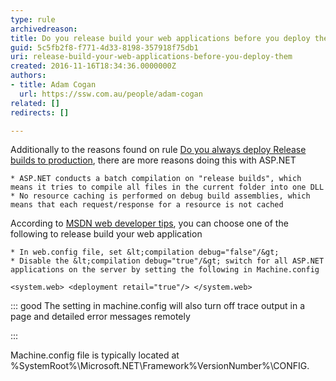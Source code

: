 ```yaml
---
type: rule
archivedreason: 
title: Do you release build your web applications before you deploy them?
guid: 5c5fb2f8-f771-4d33-8198-357918f75db1
uri: release-build-your-web-applications-before-you-deploy-them
created: 2016-11-16T18:34:36.0000000Z
authors:
- title: Adam Cogan
  url: https://ssw.com.au/people/adam-cogan
related: []
redirects: []

---
```


Additionally to the reasons found on rule [Do you always deploy Release builds to production](/_layouts/15/FIXUPREDIRECT.ASPX?WebId=3dfc0e07-e23a-4cbb-aac2-e778b71166a2&amp;TermSetId=07da3ddf-0924-4cd2-a6d4-a4809ae20160&amp;TermId=2e8cdcb8-70e6-4fbe-b255-4d81b8b74125), there are more reasons doing this with ASP.NET

    * ASP.NET conducts a batch compilation on "release builds", which means it tries to compile all files in the current folder into one DLL
    * No resource caching is performed on debug build assemblies, which means that each request/response for a resource is not cached

According to [MSDN web developer tips](https&#58;//blogs.msdn.microsoft.com/), you can choose one of the following to release build your web application

    * In web.config file, set &lt;compilation debug="false"/&gt;
    * Disable the &lt;compilation debug="true"/&gt; switch for all ASP.NET applications on the server by setting the following in Machine.config


<!--endintro-->



```
<system.web> <deployment retail="true"/> </system.web>
```




::: good
The setting in machine.config will also turn off trace output in a page and detailed error messages remotely

:::

Machine.config file is typically located at %SystemRoot%\Microsoft.NET\Framework\%VersionNumber%\CONFIG.
